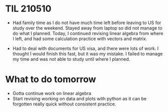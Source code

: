 # TIL 210510
- Had family time as I do not have much time left before leaving to US for study over the weekend. Stayed away from laptop so did not manage to do what I planned. 
Today, I continued revising linear algebra from where I left, and had some calculation practice with vectors and matrix.

- Had to deal with documents for US visa, and there were lots of work. I thought I would finish this fast, but it was my mistake. I failed to manage my time and
was not able to study until where I planned.

# What to do tomorrow
- Gotta continue work on linear algebra
- Start revising working on data and plots with python as it can be forgotten really quick without consistent practice.
